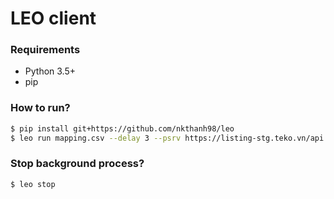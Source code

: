 # LEO client

### Requirements
- Python 3.5+
- pip

### How to run?
```bash
$ pip install git+https://github.com/nkthanh98/leo
$ leo run mapping.csv --delay 3 --psrv https://listing-stg.teko.vn/api --els http://localhost:88
```

### Stop background process?
```bash
$ leo stop
```
